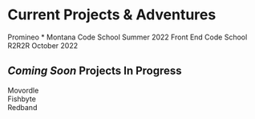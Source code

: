 # Current Projects & Adventures
Promineo * Montana Code School Summer 2022 Front End Code School
R2R2R October 2022

## *Coming Soon* Projects In Progress
Movordle <br />
Fishbyte <br />
Redband <br />
